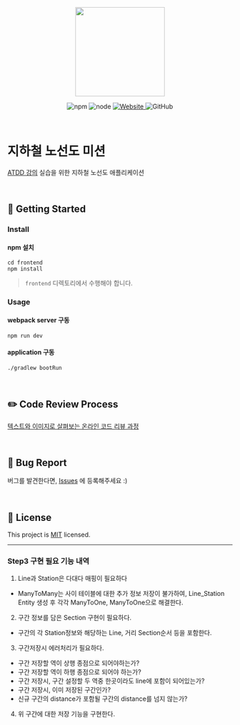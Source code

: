 <p align="center">
    <img width="200px;" src="https://raw.githubusercontent.com/woowacourse/atdd-subway-admin-frontend/master/images/main_logo.png"/>
</p>
<p align="center">
  <img alt="npm" src="https://img.shields.io/badge/npm-6.14.15-blue">
  <img alt="node" src="https://img.shields.io/badge/node-14.18.2-blue">
  <a href="https://edu.nextstep.camp/c/R89PYi5H" alt="nextstep atdd">
    <img alt="Website" src="https://img.shields.io/website?url=https%3A%2F%2Fedu.nextstep.camp%2Fc%2FR89PYi5H">
  </a>
  <img alt="GitHub" src="https://img.shields.io/github/license/next-step/atdd-subway-admin">
</p>

<br>

# 지하철 노선도 미션
[ATDD 강의](https://edu.nextstep.camp/c/R89PYi5H) 실습을 위한 지하철 노선도 애플리케이션

<br>

## 🚀 Getting Started

### Install
#### npm 설치
```
cd frontend
npm install
```
> `frontend` 디렉토리에서 수행해야 합니다.

### Usage
#### webpack server 구동
```
npm run dev
```
#### application 구동
```
./gradlew bootRun
```
<br>

## ✏️ Code Review Process
[텍스트와 이미지로 살펴보는 온라인 코드 리뷰 과정](https://github.com/next-step/nextstep-docs/tree/master/codereview)

<br>

## 🐞 Bug Report

버그를 발견한다면, [Issues](https://github.com/next-step/atdd-subway-admin/issues) 에 등록해주세요 :)

<br>

## 📝 License

This project is [MIT](https://github.com/next-step/atdd-subway-admin/blob/master/LICENSE.md) licensed.


---
### Step3 구현 필요 기능 내역 ### 
1. Line과 Station은 다대다 매핑이 필요하다
 - ManyToMany는 사이 테이블에 대한 추가 정보 저장이 불가하여, Line_Station Entity 생성 후 각각 ManyToOne, ManyToOne으로 해결한다. 
2. 구간 정보를 담은 Section 구현이 필요하다. 
 - 구간의 각 Station정보와 해당하는 Line, 거리 Section순서 등을 포함한다.
3. 구간저장시 에러처리가 필요하다.
 - 구간 저장할 역이 상행 종점으로 되어야하는가?
 - 구간 저장할 역이 하행 종점으로 되어야 하는가?
 - 구간 저장시, 구간 설정할 두 역중 한곳이라도 line에 포함이 되어있는가?
 - 구간 저장시, 이미 저장된 구간인가?
 - 신규 구간의 distance가 포함될 구간의 distance를 넘지 않는가? 
4. 위 구간에 대한 저장 기능을 구현한다.